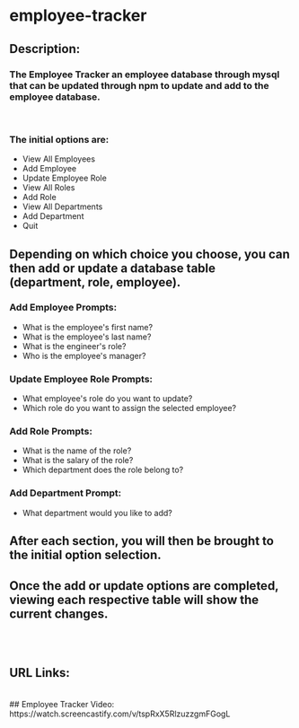 # employee-tracker

## Description:
### The Employee Tracker an employee database through mysql that can be updated through npm to update and add to the employee database.
<br>

### The initial options are:
* View All Employees
* Add Employee
* Update Employee Role
* View All Roles
* Add Role
* View All Departments
* Add Department
* Quit

## Depending on which choice you choose, you can then add or update a database table (department, role, employee).

### Add Employee Prompts:
* What is the employee's first name?
* What is the employee's last name?
* What is the engineer's role?
* Who is the employee's manager?

### Update Employee Role Prompts:
* What employee's role do you want to update?
* Which role do you want to assign the selected employee?

### Add Role Prompts:
* What is the name of the role?
* What is the salary of the role?
* Which department does the role belong to?

### Add Department Prompt:
* What department would you like to add?

## After each section, you will then be brought to the initial option selection.

## Once the add or update options are completed, viewing each respective table will show the current changes.

<br>
<br>

## URL Links:
<br>
## Employee Tracker Video: https://watch.screencastify.com/v/tspRxX5RlzuzzgmFGogL
